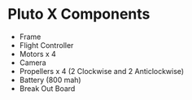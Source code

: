 # Pluto X Components

* Frame
* Flight Controller
* Motors x 4
* Camera
* Propellers x 4 \(2 Clockwise and 2 Anticlockwise\)
* Battery \(800 mah\)
* Break Out Board

